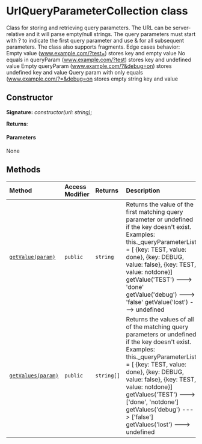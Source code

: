 # UrlQueryParameterCollection class







Class for storing and retrieving query parameters. The URL can be server-relative and it will parse empty/null strings. The query parameters must start with ? to indicate the first query parameter and use & for all subsequent parameters. The class also supports fragments. Edge cases behavior: Empty value (www.example.com/?test=) stores key and empty value No equals in queryParam (www.example.com/?test) stores key and undefined value Empty queryParam (www.example.com/?&debug=on) stores undefined key and value Query param with only equals (www.example.com/?=&debug=on stores empty string key and value


## Constructor


**Signature:** _constructor(url: string);_

**Returns**: 



#### Parameters
None





## Methods

| Method	   | Access Modifier | Returns	| Description|
|:-------------|:----|:-------|:-----------|
|[`getValue(param)`](getvalue-urlqueryparametercollection.md)     | `public` | `string` | Returns the value of the first matching query parameter or undefined if the key doesn't exist. Examples: this._queryParameterList = [ {key: TEST, value: done}, {key: DEBUG, value: false}, {key: TEST, value: notdone}] getValue('TEST') ---> 'done' getValue('debug') ---> 'false' getValue('lost') ---> undefined |
|[`getValues(param)`](getvalues-urlqueryparametercollection.md)     | `public` | `string[]` | Returns the values of all of the matching query parameters or undefined if the key doesn't exist. Examples: this._queryParameterList = [ {key: TEST, value: done}, {key: DEBUG, value: false}, {key: TEST, value: notdone}] getValues('TEST') ---> ['done', 'notdone'] getValues('debug') ---> ['false'] getValues('lost') ---> undefined |





